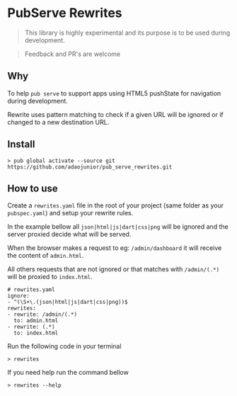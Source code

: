 # PubServe Rewrites

> This library is highly experimental and its purpose is to be used during development.

> Feedback and PR's are welcome

## Why
To help `pub serve` to support apps using HTML5 pushState for navigation during development.

Rewrite uses pattern matching to check if a given URL will be ignored or if changed to a new destination URL.

## Install

```
> pub global activate --source git https://github.com/adaojunior/pub_serve_rewrites.git
```
## How to use
Create a `rewrites.yaml` file in the root of your project (same folder as your `pubspec.yaml`) and setup your rewrite rules.

In the example bellow all `json|html|js|dart|css|png` will be ignored and the server proxied decide what will be served.

When the browser makes a request to eg: `/admin/dashboard` it will receive the content of `admin.html`.

All others requests that are not ignored or that matches with `/admin/(.*)` will be proxied to `index.html`.

```
# rewrites.yaml
ignore:
- ^(\S+\.(json|html|js|dart|css|png))$
rewrites:
- rewrite: /admin/(.*)
  to: admin.html
- rewrite: (.*)
  to: index.html
```

Run the following code in your terminal
```
> rewrites
```
If you need help run the command bellow
```
> rewrites --help
```
